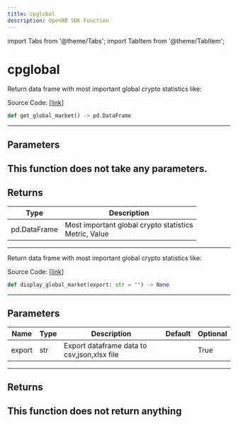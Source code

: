 ```yaml
---
title: cpglobal
description: OpenBB SDK Function
---
```


import Tabs from '@theme/Tabs';
import TabItem from '@theme/TabItem';

# cpglobal

<Tabs>
<TabItem value="model" label="Model" default>

Return data frame with most important global crypto statistics like:

Source Code: [[link](https://github.com/OpenBB-finance/OpenBBTerminal/tree/main/openbb_terminal/cryptocurrency/overview/coinpaprika_model.py#L72)]
```python
def get_global_market() -> pd.DataFrame
```
---
## Parameters
This function does not take any parameters.
---
## Returns
| Type | Description |
| ---- | ----------- |
| pd.DataFrame | Most important global crypto statistics<br/>Metric, Value |
---


</TabItem>
<TabItem value="view" label="View">

Return data frame with most important global crypto statistics like:

Source Code: [[link](https://github.com/OpenBB-finance/OpenBBTerminal/tree/main/openbb_terminal/cryptocurrency/overview/coinpaprika_view.py#L74)]
```python
def display_global_market(export: str = "") -> None
```
---
## Parameters
| Name | Type | Description | Default | Optional |
| ---- | ---- | ----------- | ------- | -------- |
| export | str | Export dataframe data to csv,json,xlsx file |  | True |

---
## Returns
This function does not return anything
---


</TabItem>
</Tabs>
